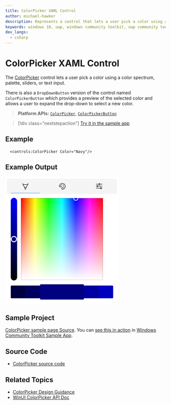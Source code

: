 ```yaml
---
title: ColorPicker XAML Control
author: michael-hawker
description: Represents a control that lets a user pick a color using a color spectrum, sliders, or text input.
keywords: windows 10, uwp, windows community toolkit, uwp community toolkit, uwp toolkit, winui, colorpicker
dev_langs:
  - csharp
---
```


# ColorPicker XAML Control

<!-- Describe your control -->
The [ColorPicker](/dotnet/api/microsoft.toolkit.uwp.ui.controls.colorpicker) control lets a user pick a color using a color spectrum, palette, sliders, or text input.

There is also a `DropDownButton` version of the control named `ColorPickerButton` which provides a preview of the selected color and allows a user to expand the drop-down to select a new color.

> **Platform APIs:** [`ColorPicker`](/dotnet/api/microsoft.toolkit.uwp.ui.controls.colorpicker), [`ColorPickerButton`](/dotnet/api/microsoft.toolkit.uwp.ui.controls.colorpickerbutton)

> [!div class="nextstepaction"]
> [Try it in the sample app](uwpct://Controls?sample=ColorPicker)

## Example

```xaml
  <controls:ColorPicker Color="Navy"/>
```

## Example Output

![ColorPicker Display](../resources/images/Controls/ColorPicker.png)  

## Sample Project

<!-- Link to the sample page in the Windows Community Toolkit Sample App -->
[ColorPicker sample page Source](https://github.com/windows-toolkit/WindowsCommunityToolkit/tree/rel/7.1.0/Microsoft.Toolkit.Uwp.SampleApp/SamplePages/ColorPicker). You can [see this in action](uwpct://Controls?sample=ColorPicker) in [Windows Community Toolkit Sample App](https://aka.ms/windowstoolkitapp).

## Source Code

- [ColorPicker source code](https://github.com/windows-toolkit/WindowsCommunityToolkit/tree/rel/7.1.0/Microsoft.Toolkit.Uwp.UI.Controls.Input/ColorPicker)

<!-- Optional -->

## Related Topics

- [ColorPicker Design Guidance](/windows/uwp/design/controls-and-patterns/color-picker)
- [WinUI ColorPicker API Doc](/windows/winui/api/microsoft.ui.xaml.controls.colorpicker)
